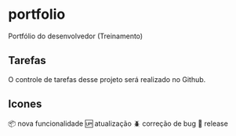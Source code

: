 # portfolio

Portfólio do desenvolvedor (Treinamento)

## Tarefas

O controle de tarefas desse projeto será realizado no Github.

## Icones

:package: nova funcionalidade
:up: atualização
:beetle: correção de bug
:checkered_flag: release